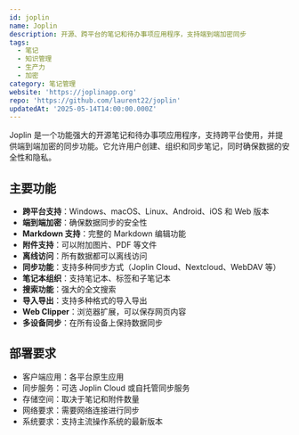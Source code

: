 ```yaml
---
id: joplin
name: Joplin
description: 开源、跨平台的笔记和待办事项应用程序，支持端到端加密同步
tags:
  - 笔记
  - 知识管理
  - 生产力
  - 加密
category: 笔记管理
website: 'https://joplinapp.org'
repo: 'https://github.com/laurent22/joplin'
updatedAt: '2025-05-14T14:00:00.000Z'
---
```


Joplin 是一个功能强大的开源笔记和待办事项应用程序，支持跨平台使用，并提供端到端加密的同步功能。它允许用户创建、组织和同步笔记，同时确保数据的安全性和隐私。

## 主要功能

- **跨平台支持**：Windows、macOS、Linux、Android、iOS 和 Web 版本
- **端到端加密**：确保数据同步的安全性
- **Markdown 支持**：完整的 Markdown 编辑功能
- **附件支持**：可以附加图片、PDF 等文件
- **离线访问**：所有数据都可以离线访问
- **同步功能**：支持多种同步方式（Joplin Cloud、Nextcloud、WebDAV 等）
- **笔记本组织**：支持笔记本、标签和子笔记本
- **搜索功能**：强大的全文搜索
- **导入导出**：支持多种格式的导入导出
- **Web Clipper**：浏览器扩展，可以保存网页内容
- **多设备同步**：在所有设备上保持数据同步

## 部署要求

- 客户端应用：各平台原生应用
- 同步服务：可选 Joplin Cloud 或自托管同步服务
- 存储空间：取决于笔记和附件数量
- 网络要求：需要网络连接进行同步
- 系统要求：支持主流操作系统的最新版本 